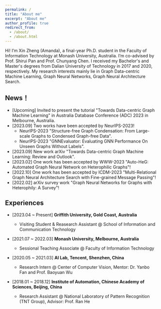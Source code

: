 ```yaml
---
permalink: /
title: "About me"
excerpt: "About me"
author_profile: true
redirect_from: 
  - /about/
  - /about.html
---
```


Hi! I’m Xin Zheng (Amanda), a final-year Ph.D. student in the Faculty of Information Technology at Monash University, Australia. I’m co-advised by Prof. Shirui Pan and Prof. Chunyang Chen. I received my Bachelor's and Master's degrees from Dalian University of Technology in 2017 and 2020, respectively. My research interests mainly lie in Graph Data-centric Machine Learning, Graph Neural Networks, Graph Neural Architecture Search.


## News！
- [Upcoming] Invited to present the tutorial "Towards Data-centric Graph Machine Learning" in Australia Database Conference (ADC) 2023 in Melbourne, Australia.
- [2023.09] Two works have been accepted by NeurIPS-2023!
  - NeurIPS-2023 "Structure-free Graph Condensation: From Large-scale Graphs to Condensed Graph-free Data".
  - NeurIPS-2023 "GNNEvaluator: Evaluating GNN Performance On Unseen Graphs Without Labels". 
- [2023.09] New work arXiv "Towards Data-centric Graph Machine Learning: Review and Outlook". 
- [2023.02] One work has been accepted by WWW-2023 "Auto-HeG: Automated Graph Neural Network on Heterophilic Graphs"!
- [2022.10] One work has been accepted by ICDM-2023 "Multi-Relational Graph Neural Architecture Search with Fine-grained Message Passing"!
- [2022.02] arXiv survey work "Graph Neural Networks for Graphs with Heterophily: A Survey"!

## Experiences
- [2023.04 ~ Present] **Griffith University, Gold Coast, Australia**
  - Visiting Student & Reasearch Assistant @ School of Information and Communication Technology
- [2021.07 ~ 2022.03] **Monash University, Melbourne, Australia**
  - Sessional Teaching Associate @ Faculty of Information Technology

- [2020.05 ~ 2021.03] **AI Lab, Tencent, Shenzhen, China**
  - Research Intern @ Center of Computer Vision, Mentor: Dr. Yanbo Fan and Prof. Baoyuan Wu

- [2018.01 ~ 2018.12] **Institute of Automation, Chinese Academy of Sciences, Beijing, China**
  - Research Assistant @ National Laboratory of Pattern Recognition (TNT Group), Advisor: Prof. Ran He
